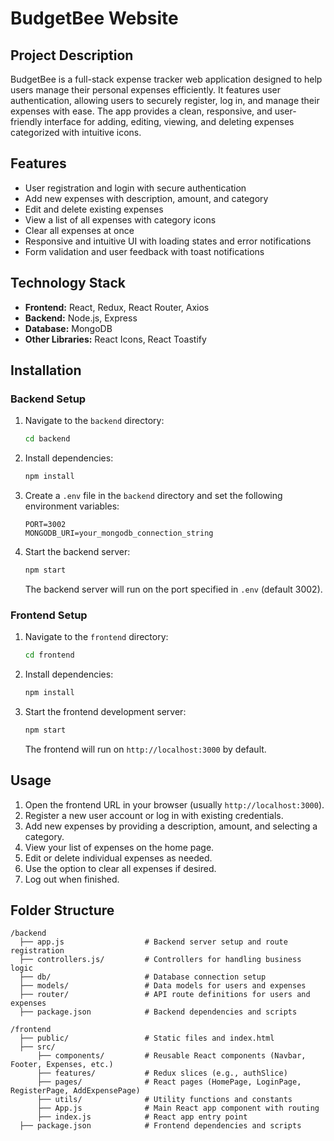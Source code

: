 # BudgetBee Website

## Project Description
BudgetBee is a full-stack expense tracker web application designed to help users manage their personal expenses efficiently. It features user authentication, allowing users to securely register, log in, and manage their expenses with ease. The app provides a clean, responsive, and user-friendly interface for adding, editing, viewing, and deleting expenses categorized with intuitive icons.

## Features
- User registration and login with secure authentication
- Add new expenses with description, amount, and category
- Edit and delete existing expenses
- View a list of all expenses with category icons
- Clear all expenses at once
- Responsive and intuitive UI with loading states and error notifications
- Form validation and user feedback with toast notifications

## Technology Stack
- **Frontend:** React, Redux, React Router, Axios
- **Backend:** Node.js, Express
- **Database:** MongoDB 
- **Other Libraries:** React Icons, React Toastify

## Installation

### Backend Setup
1. Navigate to the `backend` directory:
   ```bash
   cd backend
   ```
2. Install dependencies:
   ```bash
   npm install
   ```
3. Create a `.env` file in the `backend` directory and set the following environment variables:
   ```
   PORT=3002
   MONGODB_URI=your_mongodb_connection_string
   ```
4. Start the backend server:
   ```bash
   npm start
   ```
   The backend server will run on the port specified in `.env` (default 3002).

### Frontend Setup
1. Navigate to the `frontend` directory:
   ```bash
   cd frontend
   ```
2. Install dependencies:
   ```bash
   npm install
   ```
3. Start the frontend development server:
   ```bash
   npm start
   ```
   The frontend will run on `http://localhost:3000` by default.

## Usage
1. Open the frontend URL in your browser (usually `http://localhost:3000`).
2. Register a new user account or log in with existing credentials.
3. Add new expenses by providing a description, amount, and selecting a category.
4. View your list of expenses on the home page.
5. Edit or delete individual expenses as needed.
6. Use the option to clear all expenses if desired.
7. Log out when finished.

## Folder Structure

```
/backend
  ├── app.js                  # Backend server setup and route registration
  ├── controllers.js/         # Controllers for handling business logic
  ├── db/                     # Database connection setup
  ├── models/                 # Data models for users and expenses
  ├── router/                 # API route definitions for users and expenses
  ├── package.json            # Backend dependencies and scripts

/frontend
  ├── public/                 # Static files and index.html
  ├── src/
      ├── components/         # Reusable React components (Navbar, Footer, Expenses, etc.)
      ├── features/           # Redux slices (e.g., authSlice)
      ├── pages/              # React pages (HomePage, LoginPage, RegisterPage, AddExpensePage)
      ├── utils/              # Utility functions and constants
      ├── App.js              # Main React app component with routing
      ├── index.js            # React app entry point
  ├── package.json            # Frontend dependencies and scripts
```




